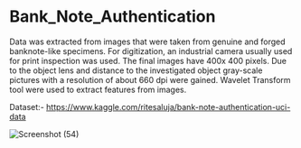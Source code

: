 # Bank_Note_Authentication
Data was extracted from images that were taken from genuine and forged banknote-like specimens. For digitization, an industrial camera usually used for print inspection was used. The final images have 400x 400 pixels. Due to the object lens and distance to the investigated object gray-scale pictures with a resolution of about 660 dpi were gained. Wavelet Transform tool were used to extract features from images.

Dataset:- https://www.kaggle.com/ritesaluja/bank-note-authentication-uci-data

![Screenshot (54)](https://user-images.githubusercontent.com/40544530/109933029-fa674800-7cf0-11eb-8354-e6a5ee321429.png)
